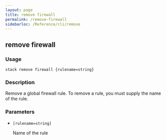 ```yaml
---
layout: page
title: remove firewall
permalink: /remove-firewall
sidebarloc: /Reference/cli/remove
---
```


## remove firewall

### Usage

`stack remove firewall {rulename=string}`

### Description

Remove a global firewall rule. To remove a rule, you must supply
	the name of the rule.

### Parameters
* `[rulename=string]`

   Name of the rule


